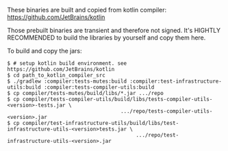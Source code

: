 These binaries are built and copied from kotlin compiler: https://github.com/JetBrains/kotlin

Those prebuilt binaries are transient and therefore not signed. It's HIGHTLY RECOMMENDED to
build the libraries by yourself and copy them here.

To build and copy the jars:
```
$ # setup kotlin build environment. see https://github.com/JetBrains/kotlin
$ cd path_to_kotlin_compiler_src
$ ./gradlew :compiler:tests-mutes:build :compiler:test-infrastructure-utils:build :compiler:tests-compiler-utils:build
$ cp compiler/tests-mutes/build/libs/*.jar .../repo
$ cp compiler/tests-compiler-utils/build/libs/tests-compiler-utils-<version>-tests.jar \
                                     .../repo/tests-compiler-utils-<version>.jar
$ cp compiler/test-infrastructure-utils/build/libs/test-infrastructure-utils-<version>tests.jar \
                                          .../repo/test-infrastructure-utils-<version>.jar
```
